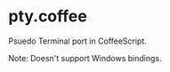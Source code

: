 pty.coffee
==========

Psuedo Terminal port in CoffeeScript.

Note: Doesn't support Windows bindings.
